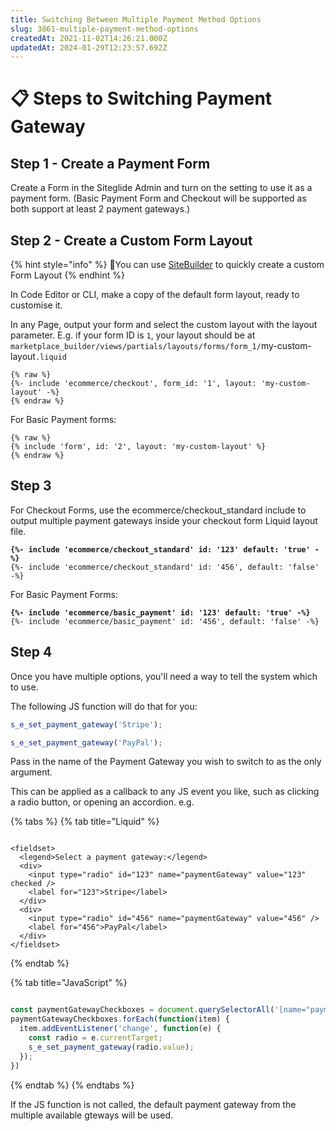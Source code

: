 ```yaml
---
title: Switching Between Multiple Payment Method Options
slug: 3861-multiple-payment-method-options
createdAt: 2021-11-02T14:26:21.000Z
updatedAt: 2024-01-29T12:23:57.692Z
---
```


# 📋 Steps to Switching Payment Gateway

## Step 1 - Create a Payment Form

Create a Form in the Siteglide Admin and turn on the setting to use it as a payment form. (Basic Payment Form and Checkout will be supported as both support at least 2 payment gateways.)

## Step 2 - Create a Custom Form Layout

{% hint style="info" %}
:genie:You can use [SiteBuilder](../../../sitebuilder-module-1/link-to-sitebuilder-form-layouts.md) to quickly create a custom Form Layout
{% endhint %}

In Code Editor or CLI, make a copy of the default form layout, ready to customise it.

In any Page, output your form and select the custom layout with the layout parameter. E.g. if your form ID is `1`, your layout should be at `marketplace_builder/views/partials/layouts/forms/form_1/`my-custom-layout`.liquid`

```liquid
{% raw %}
{%- include 'ecommerce/checkout', form_id: '1', layout: 'my-custom-layout' -%}
{% endraw %}
```

For Basic Payment forms:

```liquid
{% raw %}
{% include 'form', id: '2', layout: 'my-custom-layout' %}
{% endraw %}
```

## Step 3

For Checkout Forms, use the ecommerce/checkout\_standard include to output multiple payment gateways inside your checkout form Liquid layout file.

<pre class="language-liquid"><code class="lang-liquid"><strong>{%- include 'ecommerce/checkout_standard' id: '123' default: 'true' -%}
</strong>{%- include 'ecommerce/checkout_standard' id: '456', default: 'false' -%} 
</code></pre>

For Basic Payment Forms:

<pre class="language-liquid"><code class="lang-liquid"><strong>{%- include 'ecommerce/basic_payment' id: '123' default: 'true' -%}
</strong>{%- include 'ecommerce/basic_payment' id: '456', default: 'false' -%} 
</code></pre>

## Step 4

Once you have multiple options, you'll need a way to tell the system which to use.

The following JS function will do that for you:

```javascript
s_e_set_payment_gateway('Stripe');

s_e_set_payment_gateway('PayPal');
```

Pass in the name of the Payment Gateway you wish to switch to as the only argument.

This can be applied as a callback to any JS event you like, such as clicking a radio button, or opening an accordion. e.g.

{% tabs %}
{% tab title="Liquid" %}
```liquid

<fieldset>
  <legend>Select a payment gateway:</legend>
  <div>
    <input type="radio" id="123" name="paymentGateway" value="123" checked />
    <label for="123">Stripe</label>
  </div>
  <div>
    <input type="radio" id="456" name="paymentGateway" value="456" />
    <label for="456">PayPal</label>
  </div>
</fieldset>
```
{% endtab %}

{% tab title="JavaScript" %}
```javascript

const paymentGatewayCheckboxes = document.querySelectorAll('[name="paymentGateway"]');
paymentGatewayCheckboxes.forEach(function(item) {
  item.addEventListener('change', function(e) {
    const radio = e.currentTarget;
    s_e_set_payment_gateway(radio.value);
  });
})
```
{% endtab %}
{% endtabs %}

If the JS function is not called, the default payment gateway from the multiple available gteways will be used.
